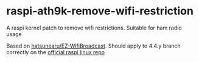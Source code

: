 # raspi-ath9k-remove-wifi-restriction
A raspi kernel patch to remove wifi restrictions. Suitable for ham radio usage

Based on [hatsunearu/EZ-WifiBroadcast](https://github.com/user/hatsunearu/EZ-WifiBroadcast). Should apply to 4.4.y branch correctly on the [official raspi linux repo](https://github.com/raspberrypi/linux)

